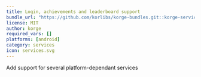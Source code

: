 ```yaml
---
title: Login, achievements and leaderboard support
bundle_url: "https://github.com/korlibs/korge-bundles.git::korge-services::4ac7fcee689e1b541849cedd1e017016128624b9##392d5ed87428c7137ae40aa7a44f013dd1d759630dca64e151bbc546eb25e28e"
license: MIT
author: korge
required_vars: []
platforms: [android]
category: services
icon: services.svg
---
```


Add support for several platform-dependant services